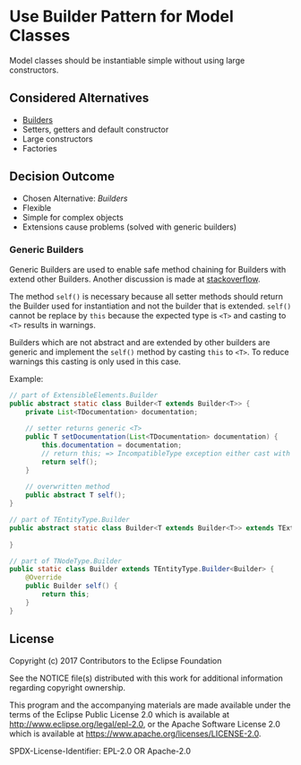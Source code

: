 # Use Builder Pattern for Model Classes

Model classes should be instantiable simple without using large constructors.

## Considered Alternatives

* [Builders]
* Setters, getters and default constructor 
* Large constructors
* Factories

## Decision Outcome

* Chosen Alternative: *Builders*
* Flexible
* Simple for complex objects
* Extensions cause problems (solved with generic builders) 

### Generic Builders

Generic Builders are used to enable safe method chaining for Builders with extend other Builders.
Another discussion is made at [stackoverflow].

The method `self()` is necessary because all setter methods should return the Builder used for instantiation and not the builder that is extended. `self()` cannot be replace by `this` because the expected type is `<T>` and casting to `<T>` results in warnings.

Builders which are not abstract and are extended by other builders are generic and implement the `self()` method by casting `this` to `<T>`. To reduce warnings this casting is only used in this case.

Example:
```java
// part of ExtensibleElements.Builder
public abstract static class Builder<T extends Builder<T>> {
    private List<TDocumentation> documentation;
    
    // setter returns generic <T> 
    public T setDocumentation(List<TDocumentation> documentation) {
        this.documentation = documentation;
        // return this; => IncompatibleType exception either cast with warnings or use self() method
        return self();
    }
    
    // overwritten method
    public abstract T self();
}

// part of TEntityType.Builder
public abstract static class Builder<T extends Builder<T>> extends TExtensibleElements.Builder<T> {
	
}

// part of TNodeType.Builder
public static class Builder extends TEntityType.Builder<Builder> {
    @Override
    public Builder self() {
        return this;
    }
}
```

[Builders]: https://en.wikipedia.org/wiki/Builder_pattern
[stackoverflow]: https://stackoverflow.com/a/5818701/8235252

## License

Copyright (c) 2017 Contributors to the Eclipse Foundation

See the NOTICE file(s) distributed with this work for additional
information regarding copyright ownership.

This program and the accompanying materials are made available under the
terms of the Eclipse Public License 2.0 which is available at
http://www.eclipse.org/legal/epl-2.0, or the Apache Software License 2.0
which is available at https://www.apache.org/licenses/LICENSE-2.0.

SPDX-License-Identifier: EPL-2.0 OR Apache-2.0
